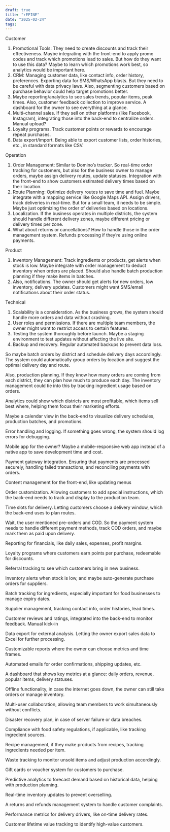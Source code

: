 ```yaml
---
draft: true
title: "rEFINE"
date: "2025-02-24"
tags: 
---
```



Customer
1. Promotional Tools: They need to create discounts and track their effectiveness. Maybe integrating with the front-end to apply promo codes and track which promotions lead to sales. But how do they want to use this data? Maybe to learn which promotions work best, so analytics would be important here.
2. CRM: Managing customer data, like contact info, order history, preferences. Exporting data for SMS/WhatsApp blasts. But they need to be careful with data privacy laws. Also, segmenting customers based on purchase behavior could help target promotions better.
3. Maybe reporting/analytics to see sales trends, popular items, peak times. Also, customer feedback collection to improve service. A dashboard for the owner to see everything at a glance.
4. Multi-channel sales. If they sell on other platforms (like Facebook, Instagram), integrating those into the back-end to centralize orders. Manual upload?
5. Loyalty programs. Track customer points or rewards to encourage repeat purchases.
6. Data export/import. Being able to export customer lists, order histories, etc., in standard formats like CSV.

Operation
1. Order Management: Similar to Domino’s tracker. So real-time order tracking for customers, but also for the business owner to manage orders, maybe assign delivery routes, update statuses. Integration with the front-end to show customers estimated delivery times based on their location.
2. Route Planning: Optimize delivery routes to save time and fuel. Maybe integrate with a mapping service like Google Maps API. Assign drivers, track deliveries in real-time. But for a small team, it needs to be simple. Maybe just optimizing the order of deliveries based on locations.
3. Localization. If the business operates in multiple districts, the system should handle different delivery zones, maybe different pricing or delivery times per zone.
4. What about returns or cancellations? How to handle those in the order management system. Refunds processing if they’re using online payments.

Product
1. Inventory Management: Track ingredients or products, get alerts when stock is low. Maybe integrate with order management to deduct inventory when orders are placed. Should also handle batch production planning if they make items in batches.
2. Also, notifications. The owner should get alerts for new orders, low inventory, delivery updates. Customers might want SMS/email notifications about their order status.



Technical
1. Scalability is a consideration. As the business grows, the system should handle more orders and data without crashing.
2. User roles and permissions. If there are multiple team members, the owner might want to restrict access to certain features.
3. Testing the system thoroughly before launch. Maybe a staging environment to test updates without affecting the live site.
4. Backup and recovery. Regular automated backups to prevent data loss.

So maybe batch orders by district and schedule delivery days accordingly. The system could automatically group orders by location and suggest the optimal delivery day and route.

Also, production planning. If they know how many orders are coming from each district, they can plan how much to produce each day. The inventory management could tie into this by tracking ingredient usage based on orders.

Analytics could show which districts are most profitable, which items sell best where, helping them focus their marketing efforts.

Maybe a calendar view in the back-end to visualize delivery schedules, production batches, and promotions.


Error handling and logging. If something goes wrong, the system should log errors for debugging.

Mobile app for the owner? Maybe a mobile-responsive web app instead of a native app to save development time and cost.

Payment gateway integration. Ensuring that payments are processed securely, handling failed transactions, and reconciling payments with orders.

Content management for the front-end, like updating menus

Order customization. Allowing customers to add special instructions, which the back-end needs to track and display to the production team.

Time slots for delivery. Letting customers choose a delivery window, which the back-end uses to plan routes.

Wait, the user mentioned pre-orders and COD. So the payment system needs to handle different payment methods, track COD orders, and maybe mark them as paid upon delivery.

Reporting for financials, like daily sales, expenses, profit margins.

Loyalty programs where customers earn points per purchase, redeemable for discounts.

Referral tracking to see which customers bring in new business.

Inventory alerts when stock is low, and maybe auto-generate purchase orders for suppliers.

Batch tracking for ingredients, especially important for food businesses to manage expiry dates.

Supplier management, tracking contact info, order histories, lead times.

Customer reviews and ratings, integrated into the back-end to monitor feedback. Manual kick-in

Data export for external analysis. Letting the owner export sales data to Excel for further processing.

Customizable reports where the owner can choose metrics and time frames.

Automated emails for order confirmations, shipping updates, etc.

A dashboard that shows key metrics at a glance: daily orders, revenue, popular items, delivery statuses.

Offline functionality, in case the internet goes down, the owner can still take orders or manage inventory.

Multi-user collaboration, allowing team members to work simultaneously without conflicts.

Disaster recovery plan, in case of server failure or data breaches.

Compliance with food safety regulations, if applicable, like tracking ingredient sources.

Recipe management, if they make products from recipes, tracking ingredients needed per item.

Waste tracking to monitor unsold items and adjust production accordingly.

Gift cards or voucher system for customers to purchase.

Predictive analytics to forecast demand based on historical data, helping with production planning.

Real-time inventory updates to prevent overselling.

A returns and refunds management system to handle customer complaints.

Performance metrics for delivery drivers, like on-time delivery rates.

Customer lifetime value tracking to identify high-value customers.
